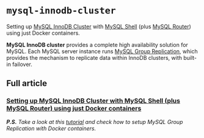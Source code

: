 # `mysql-innodb-cluster`
Setting up [MySQL InnoDB Cluster](https://dev.mysql.com/doc/refman/8.0/en/mysql-innodb-cluster-userguide.html) with [MySQL Shell](https://dev.mysql.com/doc/mysql-shell/8.0/en/) (plus [MySQL Router](https://dev.mysql.com/doc/mysql-router/8.0/en/)) using just Docker containers.

**MySQL InnoDB cluster** provides a complete high availability solution for MySQL. Each MySQL server instance runs [MySQL Group Replication](https://dev.mysql.com/doc/refman/8.0/en/group-replication.html), which provides the mechanism to replicate data within InnoDB clusters, with built-in failover.

## Full article
### [Setting up MySQL InnoDB Cluster with MySQL Shell (plus MySQL Router) using just Docker containers]([https://medium.com/@wagner.franchin/setting-up-mysql-innodb-cluster-with-mysql-shell-plus-mysql-router-using-just-docker-containers-9cdbfb6026af](https://medium.com/@wagnerjfr/setting-up-mysql-innodb-cluster-with-mysql-shell-plus-mysql-router-using-just-docker-containers-9cdbfb6026af?source=friends_link&sk=2e004906f74357598479da99b22654a6))

***P.S.** Take a look at this [tutorial]([https://medium.com/@wagner.franchin/setting-up-mysql-group-replication-with-mysql-docker-images-f5eedd44fa2b](https://medium.com/@wagnerjfr/setting-up-mysql-group-replication-with-mysql-docker-images-f5eedd44fa2b?source=friends_link&sk=2132cd8d571509e182706c75eff3eafc)) and check how to setup MySQL Group Replication with Docker containers.*



